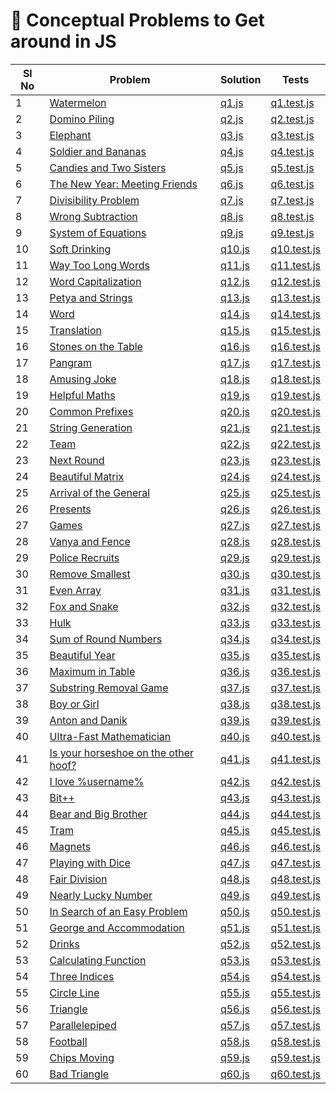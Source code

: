 # 📘 Conceptual Problems to Get around in JS

| Sl No | Problem | Solution | Tests |
|-------|---------|----------|--------|
| 1 | [Watermelon](https://codeforces.com/problemset/problem/4/A) | [q1.js](solutions/q1.js) | [q1.test.js](tests/q1.test.js) |
| 2 | [Domino Piling](https://codeforces.com/problemset/problem/50/A) | [q2.js](solutions/q2.js) | [q2.test.js](tests/q2.test.js) |
| 3 | [Elephant](https://codeforces.com/problemset/problem/617/A) | [q3.js](solutions/q3.js) | [q3.test.js](tests/q3.test.js) |
| 4 | [Soldier and Bananas](https://codeforces.com/problemset/problem/546/A) | [q4.js](solutions/q4.js) | [q4.test.js](tests/q4.test.js) |
| 5 | [Candies and Two Sisters](https://codeforces.com/problemset/problem/1335/A) | [q5.js](solutions/q5.js) | [q5.test.js](tests/q5.test.js) |
| 6 | [The New Year: Meeting Friends](https://codeforces.com/problemset/problem/723/A) | [q6.js](solutions/q6.js) | [q6.test.js](tests/q6.test.js) |
| 7 | [Divisibility Problem](https://codeforces.com/problemset/problem/1328/A) | [q7.js](solutions/q7.js) | [q7.test.js](tests/q7.test.js) |
| 8 | [Wrong Subtraction](https://codeforces.com/problemset/problem/977/A) | [q8.js](solutions/q8.js) | [q8.test.js](tests/q8.test.js) |
| 9 | [System of Equations](https://codeforces.com/problemset/problem/214/A) | [q9.js](solutions/q9.js) | [q9.test.js](tests/q9.test.js) |
| 10 | [Soft Drinking](https://codeforces.com/problemset/problem/151/A) | [q10.js](solutions/q10.js) | [q10.test.js](tests/q10.test.js) |
| 11 | [Way Too Long Words](https://codeforces.com/problemset/problem/71/A) | [q11.js](solutions/q11.js) | [q11.test.js](tests/q11.test.js) |
| 12 | [Word Capitalization](https://codeforces.com/problemset/problem/281/A) | [q12.js](solutions/q12.js) | [q12.test.js](tests/q12.test.js) |
| 13 | [Petya and Strings](https://codeforces.com/problemset/problem/112/A) | [q13.js](solutions/q13.js) | [q13.test.js](tests/q13.test.js) |
| 14 | [Word](https://codeforces.com/problemset/problem/59/A) | [q14.js](solutions/q14.js) | [q14.test.js](tests/q14.test.js) |
| 15 | [Translation](https://codeforces.com/problemset/problem/41/A) | [q15.js](solutions/q15.js) | [q15.test.js](tests/q15.test.js) |
| 16 | [Stones on the Table](https://codeforces.com/problemset/problem/266/A) | [q16.js](solutions/q16.js) | [q16.test.js](tests/q16.test.js) |
| 17 | [Pangram](https://codeforces.com/problemset/problem/520/A) | [q17.js](solutions/q17.js) | [q17.test.js](tests/q17.test.js) |
| 18 | [Amusing Joke](https://codeforces.com/problemset/problem/141/A) | [q18.js](solutions/q18.js) | [q18.test.js](tests/q18.test.js) |
| 19 | [Helpful Maths](https://codeforces.com/problemset/problem/339/A) | [q19.js](solutions/q19.js) | [q19.test.js](tests/q19.test.js) |
| 20 | [Common Prefixes](https://codeforces.com/problemset/problem/1384/A) | [q20.js](solutions/q20.js) | [q20.test.js](tests/q20.test.js) |
| 21 | [String Generation](https://codeforces.com/problemset/problem/1461/A) | [q21.js](solutions/q21.js) | [q21.test.js](tests/q21.test.js) |
| 22 | [Team](https://codeforces.com/problemset/problem/231/A) | [q22.js](solutions/q22.js) | [q22.test.js](tests/q22.test.js) |
| 23 | [Next Round](https://codeforces.com/problemset/problem/158/A) | [q23.js](solutions/q23.js) | [q23.test.js](tests/q23.test.js) |
| 24 | [Beautiful Matrix](https://codeforces.com/problemset/problem/263/A) | [q24.js](solutions/q24.js) | [q24.test.js](tests/q24.test.js) |
| 25 | [Arrival of the General](https://codeforces.com/problemset/problem/144/A) | [q25.js](solutions/q25.js) | [q25.test.js](tests/q25.test.js) |
| 26 | [Presents](https://codeforces.com/problemset/problem/136/A) | [q26.js](solutions/q26.js) | [q26.test.js](tests/q26.test.js) |
| 27 | [Games](https://codeforces.com/problemset/problem/268/A) | [q27.js](solutions/q27.js) | [q27.test.js](tests/q27.test.js) |
| 28 | [Vanya and Fence](https://codeforces.com/problemset/problem/677/A) | [q28.js](solutions/q28.js) | [q28.test.js](tests/q28.test.js) |
| 29 | [Police Recruits](https://codeforces.com/problemset/problem/427/A) | [q29.js](solutions/q29.js) | [q29.test.js](tests/q29.test.js) |
| 30 | [Remove Smallest](https://codeforces.com/problemset/problem/1399/A) | [q30.js](solutions/q30.js) | [q30.test.js](tests/q30.test.js) |
| 31 | [Even Array](https://codeforces.com/problemset/problem/1367/B) | [q31.js](solutions/q31.js) | [q31.test.js](tests/q31.test.js) |
| 32 | [Fox and Snake](https://codeforces.com/problemset/problem/510/A) | [q32.js](solutions/q32.js) | [q32.test.js](tests/q32.test.js) |
| 33 | [Hulk](https://codeforces.com/problemset/problem/705/A) | [q33.js](solutions/q33.js) | [q33.test.js](tests/q33.test.js) |
| 34 | [Sum of Round Numbers](https://codeforces.com/problemset/problem/1352/A) | [q34.js](solutions/q34.js) | [q34.test.js](tests/q34.test.js) |
| 35 | [Beautiful Year](https://codeforces.com/problemset/problem/271/A) | [q35.js](solutions/q35.js) | [q35.test.js](tests/q35.test.js) |
| 36 | [Maximum in Table](https://codeforces.com/problemset/problem/509/A) | [q36.js](solutions/q36.js) | [q36.test.js](tests/q36.test.js) |
| 37 | [Substring Removal Game](https://codeforces.com/problemset/problem/1398/B) | [q37.js](solutions/q37.js) | [q37.test.js](tests/q37.test.js) |
| 38 | [Boy or Girl](https://codeforces.com/problemset/problem/236/A) | [q38.js](solutions/q38.js) | [q38.test.js](tests/q38.test.js) |
| 39 | [Anton and Danik](https://codeforces.com/problemset/problem/734/A) | [q39.js](solutions/q39.js) | [q39.test.js](tests/q39.test.js) |
| 40 | [Ultra-Fast Mathematician](https://codeforces.com/problemset/problem/61/A) | [q40.js](solutions/q40.js) | [q40.test.js](tests/q40.test.js) |
| 41 | [Is your horseshoe on the other hoof?](https://codeforces.com/problemset/problem/228/A) | [q41.js](solutions/q41.js) | [q41.test.js](tests/q41.test.js) |
| 42 | [I love %username%](https://codeforces.com/problemset/problem/155/A) | [q42.js](solutions/q42.js) | [q42.test.js](tests/q42.test.js) |
| 43 | [Bit++](https://codeforces.com/problemset/problem/282/A) | [q43.js](solutions/q43.js) | [q43.test.js](tests/q43.test.js) |
| 44 | [Bear and Big Brother](https://codeforces.com/problemset/problem/791/A) | [q44.js](solutions/q44.js) | [q44.test.js](tests/q44.test.js) |
| 45 | [Tram](https://codeforces.com/problemset/problem/116/A) | [q45.js](solutions/q45.js) | [q45.test.js](tests/q45.test.js) |
| 46 | [Magnets](https://codeforces.com/problemset/problem/344/A) | [q46.js](solutions/q46.js) | [q46.test.js](tests/q46.test.js) |
| 47 | [Playing with Dice](https://codeforces.com/problemset/problem/378/A) | [q47.js](solutions/q47.js) | [q47.test.js](tests/q47.test.js) |
| 48 | [Fair Division](https://codeforces.com/problemset/problem/1472/B) | [q48.js](solutions/q48.js) | [q48.test.js](tests/q48.test.js) |
| 49 | [Nearly Lucky Number](https://codeforces.com/problemset/problem/110/A) | [q49.js](solutions/q49.js) | [q49.test.js](tests/q49.test.js) |
| 50 | [In Search of an Easy Problem](https://codeforces.com/problemset/problem/1030/A) | [q50.js](solutions/q50.js) | [q50.test.js](tests/q50.test.js) |
| 51 | [George and Accommodation](https://codeforces.com/problemset/problem/467/A) | [q51.js](solutions/q51.js) | [q51.test.js](tests/q51.test.js) |
| 52 | [Drinks](https://codeforces.com/problemset/problem/200/B) | [q52.js](solutions/q52.js) | [q52.test.js](tests/q52.test.js) |
| 53 | [Calculating Function](https://codeforces.com/problemset/problem/486/A) | [q53.js](solutions/q53.js) | [q53.test.js](tests/q53.test.js) |
| 54 | [Three Indices](https://codeforces.com/problemset/problem/1380/A) | [q54.js](solutions/q54.js) | [q54.test.js](tests/q54.test.js) |
| 55 | [Circle Line](https://codeforces.com/problemset/problem/278/A) | [q55.js](solutions/q55.js) | [q55.test.js](tests/q55.test.js) |
| 56 | [Triangle](https://codeforces.com/problemset/problem/6/A) | [q56.js](solutions/q56.js) | [q56.test.js](tests/q56.test.js) |
| 57 | [Parallelepiped](https://codeforces.com/problemset/problem/224/A) | [q57.js](solutions/q57.js) | [q57.test.js](tests/q57.test.js) |
| 58 | [Football](https://codeforces.com/problemset/problem/43/A) | [q58.js](solutions/q58.js) | [q58.test.js](tests/q58.test.js) |
| 59 | [Chips Moving](https://codeforces.com/problemset/problem/1213/A) | [q59.js](solutions/q59.js) | [q59.test.js](tests/q59.test.js) |
| 60 | [Bad Triangle](https://codeforces.com/problemset/problem/1398/A) | [q60.js](solutions/q60.js) | [q60.test.js](tests/q60.test.js) |